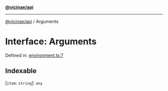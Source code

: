 [**@vicinae/api**](../README.md)

***

[@vicinae/api](../README.md) / Arguments

# Interface: Arguments

Defined in: [environment.ts:7](https://github.com/vicinaehq/vicinae/blob/c742d5fc509336339909dd669955b863f086bf4e/api/src/api/environment.ts#L7)

## Indexable

\[`item`: `string`\]: `any`
